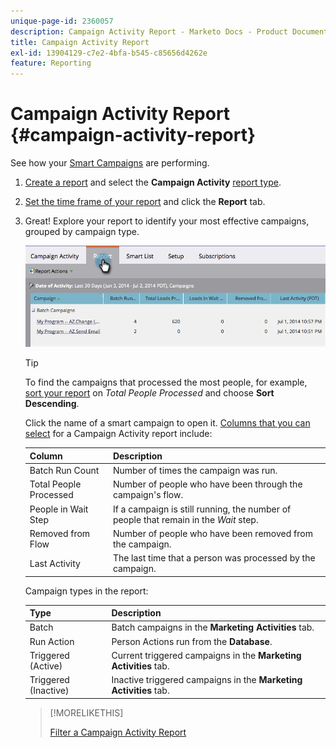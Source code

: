 ```yaml
---
unique-page-id: 2360057
description: Campaign Activity Report - Marketo Docs - Product Documentation
title: Campaign Activity Report
exl-id: 13904129-c7e2-4bfa-b545-c85656d4262e
feature: Reporting
---
```

# Campaign Activity Report {#campaign-activity-report}

See how your [Smart Campaigns](/help/marketo/product-docs/core-marketo-concepts/smart-campaigns/creating-a-smart-campaign/understanding-batch-and-trigger-smart-campaigns.md) are performing.

1. [Create a report](/help/marketo/product-docs/reporting/basic-reporting/creating-reports/create-a-report-in-a-program.md) and select the **Campaign Activity** [report type](/help/marketo/product-docs/reporting/basic-reporting/report-types/report-type-overview.md).

1. [Set the time frame of your report](/help/marketo/product-docs/reporting/basic-reporting/editing-reports/change-a-report-time-frame.md) and click the **Report** tab.

1. Great! Explore your report to identify your most effective campaigns, grouped by campaign type.

   ![](assets/campaign-activity-report-1.png)

   >[!TIP]
   >
   >To find the campaigns that processed the most people, for example, [sort your report](/help/marketo/product-docs/reporting/basic-reporting/editing-reports/sort-report-on-columns.md) on _Total People Processed_ and choose **Sort Descending**.

   Click the name of a smart campaign to open it.  [Columns that you can select](/help/marketo/product-docs/reporting/basic-reporting/editing-reports/select-report-columns.md) for a Campaign Activity report include:

   | Column |Description |
   |---|---|
   | Batch Run Count |Number of times the campaign was run. |
   | Total People Processed |Number of people who have been through the campaign's flow. |
   | People in Wait Step |If a campaign is still running, the number of people that remain in the *Wait* step. |
   | Removed from Flow |Number of people who have been removed from the campaign. |
   | Last Activity |The last time that a person was processed by the campaign. |

   Campaign types in the report:

   | Type |Description |
   |---|---|
   | Batch |Batch campaigns in the **Marketing Activities** tab. |
   | Run Action |Person Actions run from the **Database**. |
   | Triggered (Active) |Current triggered campaigns in the **Marketing Activities** tab. |
   | Triggered (Inactive) |Inactive triggered campaigns in the **Marketing Activities** tab. |

   >[!MORELIKETHIS]
   >
   >[Filter a Campaign Activity Report](/help/marketo/product-docs/reporting/basic-reporting/report-activity/filter-a-campaign-activity-report.md)
